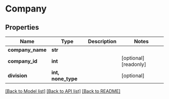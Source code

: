 # Company

## Properties
Name | Type | Description | Notes
------------ | ------------- | ------------- | -------------
**company_name** | **str** |  | 
**company_id** | **int** |  | [optional] [readonly] 
**division** | **int, none_type** |  | [optional] 

[[Back to Model list]](../README.md#documentation-for-models) [[Back to API list]](../README.md#documentation-for-api-endpoints) [[Back to README]](../README.md)


